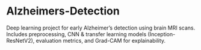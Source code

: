 # Alzheimers-Detection
Deep learning project for early Alzheimer’s detection using brain MRI scans. Includes preprocessing, CNN &amp; transfer learning models (Inception-ResNetV2), evaluation metrics, and Grad-CAM for explainability.
